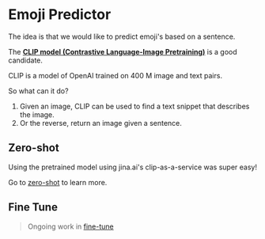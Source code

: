 # Emoji Predictor

The idea is that we would like to predict emoji's based on a sentence.

The [__CLIP model (Contrastive Language-Image Pretraining)__](https://github.com/openai/CLIP) is a good candidate.

CLIP is a model of OpenAI trained on 400 M image and text pairs. 

So  what can it do?

1) Given an image, CLIP can be used to find a text snippet that describes the image.
2) Or the reverse, return an image given a sentence.

## Zero-shot 

Using the pretrained model using jina.ai's clip-as-a-service was super easy!

Go to [zero-shot](./zero-shot) to learn more.

## Fine Tune

> Ongoing work in [fine-tune](./fine-tune)